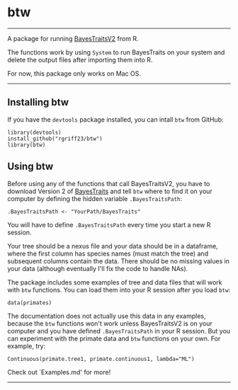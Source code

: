 # btw

___

A package for running [BayesTraitsV2](http://www.evolution.rdg.ac.uk/BayesTraits.html) from R. 

The functions work by using `System` to run BayesTraits on your system and delete the output files after importing them into R.

For now, this package only works on Mac OS. 

___

## Installing btw

If you have the `devtools` package installed, you can intall `btw` from GitHub:

```
library(devtools)
install_github("rgriff23/btw")
library(btw)
```

## Using btw

Before using any of the functions that call BayesTraitsV2, you have to download Version 2 of [BayesTraits](http://www.evolution.rdg.ac.uk/BayesTraits.html) and tell `btw` where to find it on your computer by defining the hidden variable `.BayesTraitsPath`:

```
.BayesTraitsPath <- "YourPath/BayesTraits"
```

You will have to define `.BayesTraitsPath` every time you start a new R session. 

Your tree should be a nexus file and your data should be in a dataframe, where the first column has species names (must match the tree) and subsequent columns contain the data. There should be no missing values in your data (although eventually I'll fix the code to handle NAs).

The package includes some examples of tree and data files that will work with `btw` functions. You can load them into your R session after you load `btw`:

```
data(primates)
```

The documentation does not actually use this data in any examples, because the `btw` functions won't work unless BayesTraitsV2 is on your computer and you have defined `.BayesTraitsPath` in your R session. But you can experiment with the primate data and `btw` functions on your own. For example, try:

```
Continuous(primate.tree1, primate.continuous1, lambda="ML")
```

Check out `Examples.md' for more!

___

